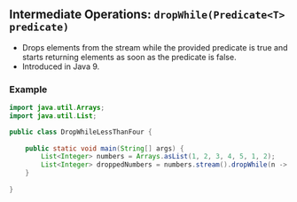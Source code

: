 ## Intermediate Operations: `dropWhile(Predicate<T> predicate)`

- Drops elements from the stream while the provided predicate is true and starts returning elements as soon as the predicate is false.
- Introduced in Java 9.

### Example

```java
import java.util.Arrays;
import java.util.List;

public class DropWhileLessThanFour {
    
    public static void main(String[] args) {
        List<Integer> numbers = Arrays.asList(1, 2, 3, 4, 5, 1, 2);
        List<Integer> droppedNumbers = numbers.stream().dropWhile(n -> n < 4).toList();
    }
    
}
```
